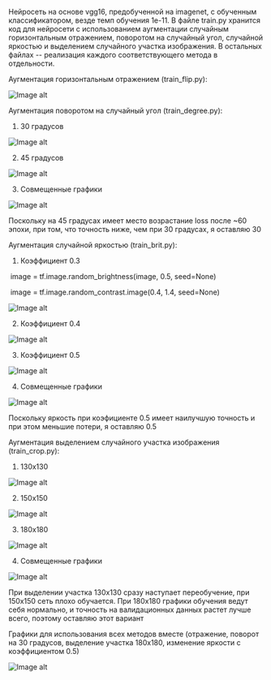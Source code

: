 Нейросеть на основе vgg16, предобученной на imagenet, с обученным классификатором, везде темп обучения 1e-11. В файле train.py хранится код для нейросети с использованием аугментации случайным горизонтальным отражением,  поворотом на случайный угол, случайной яркостью и выделением случайного участка изображения. В остальных файлах -- реализация каждого соответствующего метода в отдельности.

Аугментация горизонтальным отражением (train_flip.py):

![Image alt](https://github.com/samsdimko/SMOMI4/blob/master/gor.png)

Аугментация поворотом на случайный угол (train_degree.py):

1) 30 градусов

![Image alt](https://github.com/samsdimko/SMOMI4/blob/master/dgr30.png)

2) 45 градусов

![Image alt](https://github.com/samsdimko/SMOMI4/blob/master/dgr45.png)

3) Совмещенные графики

![Image alt](https://github.com/samsdimko/SMOMI4/blob/master/dgr.png)

Поскольку на 45 градусах имеет место возрастание loss после ~60 эпохи, при том, что точность ниже, чем при 30 градусах, я оставляю 30





Аугментация случайной яркостью (train_brit.py):

1) Коэффициент 0.3

​    image = tf.image.random_brightness(image, 0.5, seed=None)

​    image = tf.image.random_contrast.image(0.4, 1.4, seed=None)

![Image alt](https://github.com/samsdimko/SMOMI4/blob/master/br03.png)

2) Коэффициент 0.4

![Image alt](https://github.com/samsdimko/SMOMI4/blob/master/br04.png)

3) Коэффициент 0.5

![Image alt](https://github.com/samsdimko/SMOMI4/blob/master/br05.png)

4) Совмещенные графики

![Image alt](https://github.com/samsdimko/SMOMI4/blob/master/br.png)

Поскольку яркость при коэфициенте 0.5 имеет наилучшую точность и при этом меньшие потери, я оставляю 0.5





Аугментация выделением случайного участка изображения (train_crop.py):

1) 130x130

![Image alt](https://github.com/samsdimko/SMOMI4/blob/master/crop130.png)

2) 150x150

![Image alt](https://github.com/samsdimko/SMOMI4/blob/master/crop150.png)

3) 180x180

![Image alt](https://github.com/samsdimko/SMOMI4/blob/master/crop180.png)

4) Совмещенные графики

![Image alt](https://github.com/samsdimko/SMOMI4/blob/master/crop.png)

При выделении участка 130x130 сразу наступает переобучение, при 150x150 сеть плохо обучается. При 180x180 графики обучения ведут себя нормально, и точность на валидационных данных растет лучше всего, поэтому оставляю этот вариант





Графики для использования всех методов вместе (отражение, поворот на 30 градусов, выделение участка 180x180, изменение яркости с коэффициентом 0.5)

![Image alt](https://github.com/samsdimko/SMOMI4/blob/master/Last.png)
